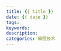 ```yaml
---
title: {{ title }}
date: {{ date }}
tags:
keywords: 
description:
categories: 编程技术
---
```

<script type="text/javascript" src="/js/src/baidupush.js"></script>
